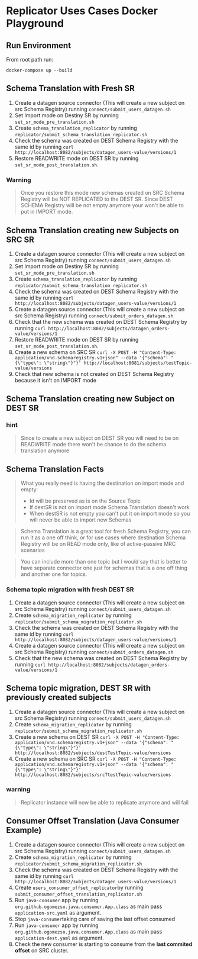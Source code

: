 # Replicator Uses Cases Docker Playground

## Run Environment

From root path run:

~~~shell
docker-compose up --build
~~~
## Schema Translation with Fresh SR

1. Create a datagen source connector (This will create a new subject on src Schema Registry) running `connect/submit_users_datagen.sh`
2. Set Import mode on Destiny SR by running `set_sr_mode_pre_translation.sh`
3. Create `schema_translation_replicator`  by running `replicator/submit_schema_translation_replicator.sh`
4. Check the schema was created on DEST Schema Registry with the same id by running `curl http://localhost:8082/subjects/datagen_users-value/versions/1`
5. Restore READWRITE mode on DEST SR by running  `set_sr_mode_post_translation.sh`.

### Warning
> Once you restore this mode new schemas created on SRC Schema Registry will be NOT REPLICATED to the DEST SR.
> Since DEST SCHEMA Registry will be not empty anymore your won't be able to put in IMPORT mode. 


## Schema Translation creating new Subjects on SRC SR

1. Create a datagen source connector (This will create a new subject on src Schema Registry) running `connect/submit_users_datagen.sh`
2. Set Import mode on Destiny SR by running `set_sr_mode_pre_translation.sh`
3. Create `schema_translation_replicator`  by running `replicator/submit_schema_translation_replicator.sh`
4. Check the schema was created on DEST Schema Registry with the same id by running `curl http://localhost:8082/subjects/datagen_users-value/versions/1`
5. Create a datagen source connector (This will create a new subject on src Schema Registry) running `connect/submit_orders_datagen.sh`
6. Check that the new schema was created on DEST Schema Registry by running `curl http://localhost:8082/subjects/datagen_orders-value/versions/1`
7. Restore READWRITE mode on DEST SR by running  `set_sr_mode_post_translation.sh`.
8. Create a new schema on SRC SR `curl -X POST -H "Content-Type: application/vnd.schemaregistry.v1+json" --data '{"schema": "{\"type\": \"string\"}"}' http://localhost:8081/subjects/testTopic-value/versions`
9. Check that new schema is not created on DEST Schema Registry because it isn't on IMPORT mode

## Schema Translation creating new Subject on DEST SR

### hint
> Since to create a new subject on DEST SR you will need to be on READWRITE mode there won't be chance to do the schema translation anymore


## Schema Translation Facts
> What you really need is having the destination on import mode and empty:
>  - Id will be preserved as is on the Source Topic
>  - If destSR is not on import mode Schema Translation doesn't work
>  - When destSR is not empty you can't put it on import mode so you will never be able to import new Schemas


> Schema Translation is a great tool for fresh Schema Registry, you can run it as a one off think, or for use cases where destination Schema Registry will be on READ mode only, like of active-passive MRC scenarios

> You can include more than one topic but I would say that is better to have separate connector one just for schemas that is a one off thing and another one for topics.

### Schema topic migration with fresh DEST SR

1. Create a datagen source connector (This will create a new subject on src Schema Registry) running `connect/submit_users_datagen.sh`
2. Create `schema_migration_replicator`  by running `replicator/submit_schema_migration_replicator.sh`
3. Check the schema was created on DEST Schema Registry with the same id by running `curl http://localhost:8082/subjects/datagen_users-value/versions/1`
4. Create a datagen source connector (This will create a new subject on src Schema Registry) running `connect/submit_orders_datagen.sh`
5. Check that the new schema was created on DEST Schema Registry by running `curl http://localhost:8082/subjects/datagen_orders-value/versions/1`
## Schema topic migration, DEST SR with previously created subjects

1. Create a datagen source connector (This will create a new subject on src Schema Registry) running `connect/submit_users_datagen.sh`
2. Create `schema_migration_replicator`  by running `replicator/submit_schema_migration_replicator.sh`
3. Create a new schema on DEST SR `curl -X POST -H "Content-Type: application/vnd.schemaregistry.v1+json" --data '{"schema": "{\"type\": \"string\"}"}' http://localhost:8082/subjects/destTestTopic-value/versions`
4. Create a new schema on SRC SR `curl -X POST -H "Content-Type: application/vnd.schemaregistry.v1+json" --data '{"schema": "{\"type\": \"string\"}"}' http://localhost:8082/subjects/srcTtestTopic-value/versions`

### warning

> Replicator instance will now be able to replicate anymore and will fail

## Consumer Offset Translation (Java Consumer Example)

1. Create a datagen source connector (This will create a new subject on src Schema Registry) running `connect/submit_users_datagen.sh`
2. Create `schema_migration_replicator`  by running `replicator/submit_schema_migration_replicator.sh`
3. Check the schema was created on DEST Schema Registry with the same id by running `curl http://localhost:8082/subjects/datagen_users-value/versions/1`
4. Create `users_consumer_offset_replicator`by running `submit_consumer_offset_translation_replicator.sh`
5. Run `java-consumer` app by running `org.github.ogomezso.java.consumer.App.class` as main pass `application-src.yaml` as argument.
6. Stop `java-consumer`taking care of saving the last offset consumed
7. Run `java-consumer` app by running `org.github.ogomezso.java.consumer.App.class` as main pass `application-dest.yaml` as argument.
8. Check the new consumer is starting to consume from the **last commited offset** on SRC cluster.